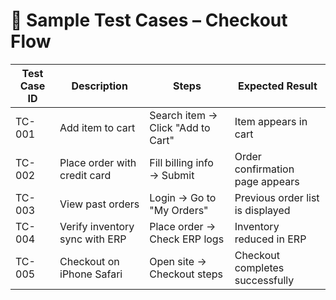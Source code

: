 # 🧾 Sample Test Cases – Checkout Flow

| Test Case ID | Description                              | Steps                                           | Expected Result                        |
|--------------|------------------------------------------|------------------------------------------------|----------------------------------------|
| TC-001       | Add item to cart                         | Search item → Click "Add to Cart"              | Item appears in cart                   |
| TC-002       | Place order with credit card             | Fill billing info → Submit                     | Order confirmation page appears        |
| TC-003       | View past orders                         | Login → Go to "My Orders"                      | Previous order list is displayed       |
| TC-004       | Verify inventory sync with ERP           | Place order → Check ERP logs                   | Inventory reduced in ERP               |
| TC-005       | Checkout on iPhone Safari                | Open site → Checkout steps                     | Checkout completes successfully        |
